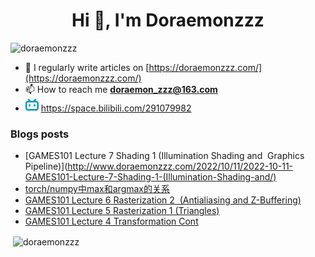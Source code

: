 <!--

### Hi there 👋

**Doraemonzzz/Doraemonzzz** is a ✨ _special_ ✨ repository because its `README.md` (this file) appears on your GitHub profile.

Here are some ideas to get you started:

- 🔭 I’m currently working on ...
- 🌱 I’m currently learning ...
- 👯 I’m looking to collaborate on ...
- 🤔 I’m looking for help with ...
- 💬 Ask me about ...
- 📫 How to reach me: ...
- 😄 Pronouns: ...
- ⚡ Fun fact: ...
-->



<h1 align="center">Hi 👋, I'm Doraemonzzz</h1>
<p align="left"> <img src="https://komarev.com/ghpvc/?username=doraemonzzz&label=Profile%20views&color=0e75b6&style=flat" alt="doraemonzzz" /> </p>

- 📝 I regularly write articles on [https://doraemonzzz.com/](https://doraemonzzz.com/)
- 📫 How to reach me **doraemon_zzz@163.com**
- ![](./bilibili.png) https://space.bilibili.com/291079982

### Blogs posts
<!-- BLOG-POST-LIST:START -->
- [GAMES101 Lecture 7 Shading 1 &lpar;Illumination Shading and  Graphics Pipeline&rpar;](http://www.doraemonzzz.com/2022/10/11/2022-10-11-GAMES101-Lecture-7-Shading-1-(Illumination-Shading-and/)
- [torch/numpy中max和argmax的关系](http://www.doraemonzzz.com/2022/09/18/2022-9-18-torchnumpy%E4%B8%ADmax%E5%92%8Cargmax%E7%9A%84%E5%85%B3%E7%B3%BB/)
- [GAMES101 Lecture 6 Rasterization 2  &lpar;Antialiasing and Z-Buffering&rpar;](http://www.doraemonzzz.com/2022/09/17/2022-9-17-GAMES101-Lecture-6-Rasterization-2/)
- [GAMES101 Lecture 5 Rasterization 1 &lpar;Triangles&rpar;](http://www.doraemonzzz.com/2022/09/17/2022-9-17-GAMES101-Lecture-5-Rasterization-1-(Triangles)/)
- [GAMES101 Lecture 4 Transformation Cont](http://www.doraemonzzz.com/2022/09/14/2022-9-14-GAMES101-Lecture-4-Transformation-Cont/)
<!-- BLOG-POST-LIST:END -->

<p>&nbsp;<img align="center" src="https://github-readme-stats.vercel.app/api?username=doraemonzzz&show_icons=true&locale=en" alt="doraemonzzz" /></p>